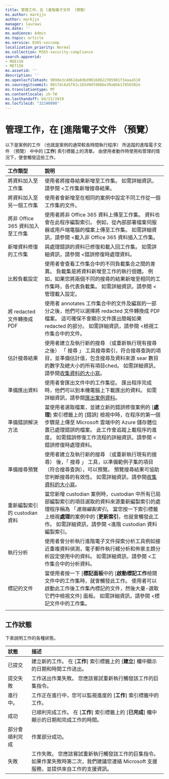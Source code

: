 ```yaml
---
title: 管理工作，在 [進階電子文件 （預覽）
ms.author: markjjo
author: markjjo
manager: laurawi
ms.date: ''
ms.audience: Admin
ms.topic: article
ms.service: O365-seccomp
localization_priority: Normal
ms.collection: M365-security-compliance
search.appverid:
- MOE150
- MET150
ms.assetid: ''
description: ''
ms.openlocfilehash: 9898e3c4861da8dbd90168622395981f34aaa510
ms.sourcegitcommit: 0017dc6a5f81c165d9dfd88be39a6bb17856582e
ms.translationtype: MT
ms.contentlocale: zh-TW
ms.lasthandoff: 04/23/2019
ms.locfileid: "32240898"
---
```

# <a name="manage-jobs-in-advanced-ediscovery-preview"></a>管理工作，在 [進階電子文件 （預覽）

以下是案例的工作 （也就是案例的通常較長時間執行程序） 所追蹤的進階電子文件 （預覽） 中中的 [**工作**] 索引標籤上的清單。 由使用者動作時使用和管理的情況下，便會觸發這些工作。

| 工作類型            | 說明     |
| :----------------- | :----------     |
|將資料加入至工作集 | 使用者將搜尋結果新增至工作集。  如需詳細資訊，請參閱 <<c0>工作集新增搜尋結果。 |
|將資料加入至另一個工作集 | 使用者會新增至在相同的案例中設定不同工作從一個工作集的文件。|
|將非 Office 365 資料加入至工作集 | 使用者將非 Office 365 資料上傳至工作集。 資料也會在此程序編製索引。 例如，從內部部署檔案伺服器或用戶端電腦的檔案上傳至工作集。 如需詳細資訊，請參閱 <<c0>載入非 Office 365 資料插入工作集。| 
|新增資料修復的工作集 | 與處理錯誤的資料已修復和載入回工作集。 如需詳細資訊，請參閱 <<c0>錯誤修復時處理資料。 | 
|比較負載設定 | 使用者會查看工作集合中的不同負載集合之間的差異。 負載集是將資料新增至工作的執行個體。 例如，如果您將兩個不同的搜尋的結果新增至相同的工作集時，各代表負載集。 如需詳細資訊，請參閱 <<c0>管理載入設定。 |
|將 redacted 文件轉換成 PDF|使用者 annotates 工作集合中的文件及編寫的一部分之後，他們可以選擇將 redacted 文件轉換成 PDF 檔案。 這可確保不會顯示文件匯出簡報如果 redacted 的部分。 如需詳細資訊，請參閱 <<c0>檢視工作集合中的文件。 |
|估計搜尋結果 | 使用者建立及執行新的搜尋 （或重新執行現有搜尋之後） 「 搜尋 」 工具搜尋索引，符合搜尋查詢的項目，並準備估計值，包含搜尋及資料來源 sear 數目的數字及總大小的所有項目ched。  如需詳細資訊，請參閱[收集資料的大小寫](collecting-data-for-ediscovery.md)。 | 
|準備匯出資料 | 使用者會匯出文件中的工作集從。 匯出程序完成時，他們可以到本機電腦上下載匯出的資料。 如需詳細資訊，請參閱[匯出案例資料](exporting-data-ediscover20.md)。 | 
|準備錯誤解決方法 |當使用者選取檔案，並建立新的錯誤修復案例的 [**處理**] 索引標籤上的 [錯誤] 檢視中時，在程序的第一個步驟是上傳至 Microsoft 雲端中的 Azure 儲存體位置已處理錯誤的檔案。 此工作會追蹤上載程序的進度。 如需錯誤修復工作流程的詳細資訊，請參閱 <<c0>錯誤修復時處理資料。 | 
|準備搜尋預覽 | 使用者建立及執行新的搜尋 （或重新執行現有的搜尋） 後，「 搜尋 」 工具，以準備範例子集的項目 （符合搜尋查詢），可以預覽。 預覽搜尋結果可協助您判斷搜尋的有效性。  如需詳細資訊，請參閱[收集資料的大小寫](collecting-data-for-ediscovery.md#view-search-results-and-statistics)。 | 
|重新編製索引的 custodian 資料 | 當您新增 custodian 案例時，custodian 中所有已局部編製索引的項目選取的資料來源重新編製索引的處理程序稱為 「*進階編製索引*。 當您按一下索引標籤上檢視**處理**的案例中的 [**更新索引**，也就會觸發此工作。 如需詳細資訊，請參閱 <<c0>進階 custodian 資料編製索引。
|執行分析 | 使用者會分析執行進階電子文件探索分析工具例如接近重複資料偵測，電子郵件執行緒分析和佈景主題分析設定使用中的資料。 如需詳細資訊，請參閱 <<c0>工作集合中的分析資料。 | 
|標記的文件 | 當使用者按一下 [**標記面板**中的 [**啟動標記工作**檢閱文件中的工作集時，就會觸發此工作。 使用者可以啟動此工作後工作集內標記的文件，然後大量-選取它們中檢視文件] 面板。 如需詳細資訊，請參閱 <<c0>標記文件中的工作集。 | 
|||


## <a name="job-status"></a>工作狀態

下表說明工作的各種狀態。

| 狀態           | 描述     |
| :----------------- | :----------     |
| 已提交 | 建立新的工作。  在 [**工作**] 索引標籤上的 [**建立**] 欄中顯示的日期和時間工作送出。 |
| 提交失敗 | 工作送出作業失敗。  您應該嘗試重新執行觸發該工作的巨集指令。 |
| 進行中。 | 工作正在進行中，您可以監視進度的 [**工作**] 索引標籤中的工作。 |
| 成功 | 已順利完成工作。 在 [**工作**] 索引標籤上的 [**已完成**] 欄中顯示的日期和完成工作的時間。 |
| 部分會順利完成 | 作業部分成功。 |
| 失敗 | 工作失敗。  您應該嘗試重新執行觸發該工作的巨集指令。 如果作業失敗時第二次，我們建議您連絡 Microsoft 支援服務，並提供來自工作的支援資訊。 |
